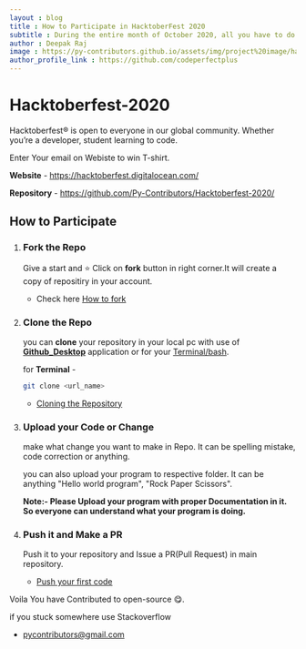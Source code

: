 ```yaml
---
layout : blog
title : How to Participate in HacktoberFest 2020
subtitle : During the entire month of October 2020, all you have to do is contribute to any open source projects and open at least 4 pull requests. Yes, any project and any kind of contributions.
author : Deepak Raj
image : https://py-contributors.github.io/assets/img/project%20image/hacktoberfest.jpeg
author_profile_link : https://github.com/codeperfectplus
---
```

# Hacktoberfest-2020

Hacktoberfest® is open to everyone in our global community. Whether you’re a developer, student learning to code.

Enter Your email on Webiste to win T-shirt.

**Website** - <https://hacktoberfest.digitalocean.com/>

**Repository** - <https://github.com/Py-Contributors/Hacktoberfest-2020/>

## How to Participate

1. ### Fork the Repo

   Give a start and ⭐ Click on **fork** button in right corner.It will create a copy of repositiry in your account.

    - Check here [How to fork](https://docs.github.com/en/github/getting-started-with-github/fork-a-repo)

2. ### Clone the Repo

   you can **clone** your repository in your local pc with use of **[Github_Desktop](https://desktop.github.com/)** application or for your [Terminal/bash](https://git-scm.com/downloads).

   for **Terminal** -

   ```bash
   git clone <url_name>
   ```

   - [Cloning the Repository](https://docs.github.com/en/github/creating-cloning-and-archiving-repositories/cloning-a-repository)

3. ### Upload your Code or Change

    make what change you want to make in Repo. It can be spelling mistake, code correction or anything.

    you can also upload your program to respective folder. It can be anything "Hello world program", "Rock Paper Scissors".

    **Note:- Please Upload your program with proper Documentation in it. So everyone can understand what your program is doing.**

4. ### Push it and Make a PR

    Push it to your repository and Issue a PR(Pull Request) in main repository.

    - [Push your first code](https://docs.github.com/en/github/importing-your-projects-to-github/adding-an-existing-project-to-github-using-the-command-line)

Voila You have Contributed to open-source 😋.

if you stuck somewhere use Stackoverflow

- [pycontributors@gmail.com](mailto:pycontributors@gmail.com)
